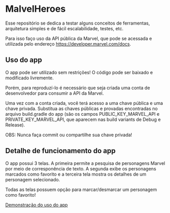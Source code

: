 # MalvelHeroes
Esse repositório se dedica a testar alguns conceitos de ferramentas, arquitetura simples e de fácil escalabilidade, testes, etc.

Para isso faço uso da API pública da Marvel, que pode se acessada e utilizada pelo endereço https://developer.marvel.com/docs.

## Uso do app

O app pode ser utilizado sem restrições! O código pode ser baixado e modificado livremente.

Porém, para reproduzí-lo é necessário que seja criada uma conta de desenvolvedor para consumir a API da Marvel.

Uma vez com a conta criada, você terá acesso a uma chave pública e uma chave privada. Substitua as chaves públicas e provadas encontradas no arquivo build.gradle do app (são os campos PUBLIC_KEY_MARVEL_API e PRIVATE_KEY_MARVEL_API, que aparecem nas build variants de Debug e Release).

OBS: Nunca faça commit ou compartilhe sua chave privada!

## Detalhe de funcionamento do app

O app possui 3 telas. A primeira permite a pesquisa de personagens Marvel por meio de corresponência de texto. A segunda exibe os personagens marcados como favorito e a terceira tela mostra os detalhes de um personagem selecionado.

Todas as telas possuem opção para marcar/desmarcar um personagem como favorito!

[Demonstração do uso do app](https://github.com/filipibrentegani/MalvelHeroes/edit/main/heroes.gif)

